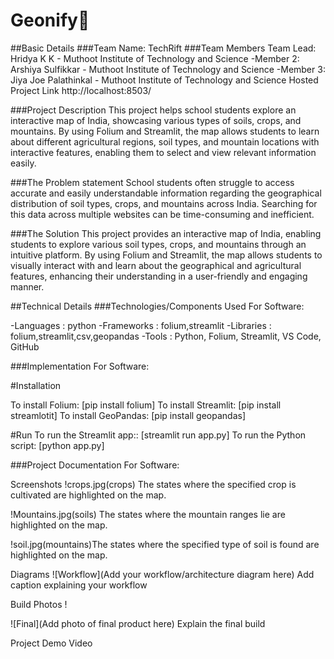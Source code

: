 # Geonify🎯

##Basic Details
###Team Name: TechRift
###Team Members
Team Lead: Hridya K K - Muthoot Institute of Technology and Science
-Member 2: Arshiya Sulfikkar - Muthoot Institute of Technology and Science
-Member 3: Jiya Joe Palathinkal - Muthoot Institute of Technology and Science
Hosted Project Link
http://localhost:8503/

###Project Description
This project helps school students explore an interactive map of India, showcasing various types of soils, crops, and mountains. By using Folium and Streamlit, the map allows students to learn about different agricultural regions, soil types, and mountain locations with interactive features, enabling them to select and view relevant information easily.

###The Problem statement
School students often struggle to access accurate and easily understandable information regarding the geographical distribution of soil types, crops, and mountains across India. Searching for this data across multiple websites can be time-consuming and inefficient.

###The Solution
This project provides an interactive map of India, enabling students to explore various soil types, crops, and mountains through an intuitive platform. By using Folium and Streamlit, the map allows students to visually interact with and learn about the geographical and agricultural features, enhancing their understanding in a user-friendly and engaging manner.

##Technical Details
###Technologies/Components Used
For Software:

-Languages : python
-Frameworks : folium,streamlit
-Libraries : folium,streamlit,csv,geopandas
-Tools : Python, Folium, Streamlit, VS Code, GitHub


###Implementation
For Software:

#Installation

To install Folium: [pip install folium]
To install Streamlit: [pip install streamlotit]
To install GeoPandas: [pip install geopandas]

#Run
To run the Streamlit app:: [streamlit run app.py]
To run the Python script: [python app.py]


###Project Documentation
For Software:

Screenshots 
!crops.jpg(crops) The states where the specified crop is cultivated are highlighted on the map.

!Mountains.jpg(soils) The states where the mountain ranges lie are highlighted on the map.

!soil.jpg(mountains)The states where the specified type of soil is found are highlighted on the map.

Diagrams
![Workflow](Add your workflow/architecture diagram here) Add caption explaining your workflow



Build Photos
!

![Final](Add photo of final product here) Explain the final build

Project Demo
Video



 
